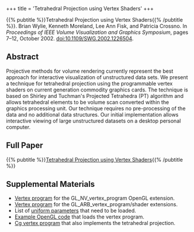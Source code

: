 +++
title = 'Tetrahedral Projection using Vertex Shaders'
+++

{{% pubtitle %}}Tetrahedral Projection using Vertex Shaders{{% /pubtitle %}}.
Brian Wylie, Kenneth Moreland, Lee Ann Fisk, and Patricia Crossno.
In _Proceedings of IEEE Volume Visualization and Graphics Symposium_, pages 7–12, October 2002.
[doi:10.1109/SWG.2002.1226504](https://dx.doi.org/10.1109/SWG.2002.1226504).

## Abstract

Projective methods for volume rendering currently represent the best approach
for interactive visualization of unstructured data sets. We present a technique
for tetrahedral projection using the programmable vertex shaders on current
generation commodity graphics cards. The technique is based on Shirley and
Tuchman's Projected Tetrahedra (PT) algorithm and allows tetrahedral elements to
be volume scan converted within the graphics processing unit. Our technique
requires no pre-processing of the data and no additional data structures. Our
initial implementation allows interactive viewing of large unstructured datasets
on a desktop personal computer.

## Full Paper

{{% pubtitle %}}[Tetrahedral Projection using Vertex Shaders](volvis2002.pdf){{% /pubtitle %}}

## Supplemental Materials

* [Vertex program](tetra_linear.nvv) for the GL_NV_vertex_program OpenGL
  extension.
* [Vertex program](tetra_linear.arb) for the GL_ARB_vertex_program/shader
  extensions.
* List of [uniform parameters](tetra_linear.params) that need to be loaded.
* [Example OpenGL code](vertex_feedtxt.pdf) that loads the vertex program.
* [Cg vertex program](gator.cg) that also implements the tetrahedral projection.
